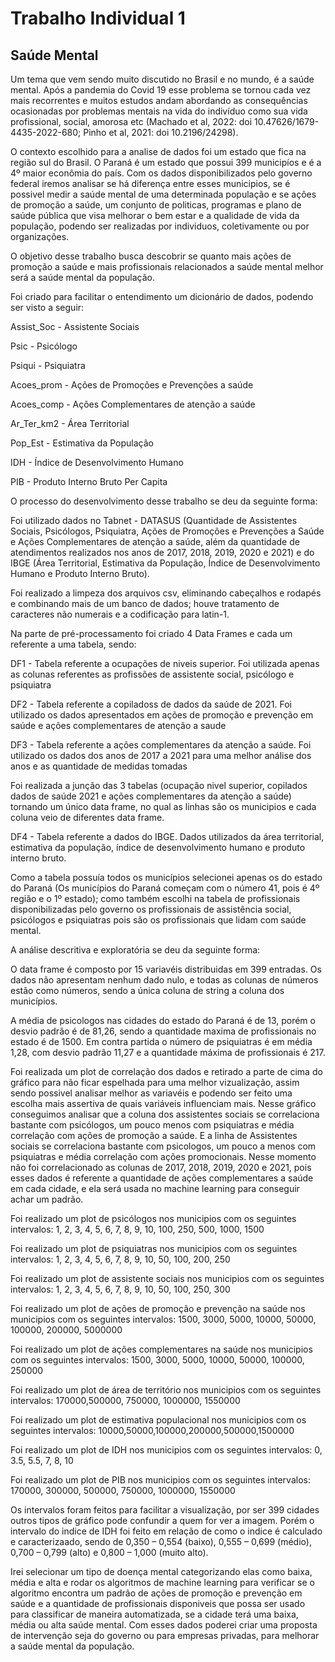 # Trabalho Individual 1 
## Saúde Mental


  Um tema que vem sendo muito discutido no Brasil e no mundo, é a saúde mental. Após a pandemia do Covid 19 esse problema se tornou cada vez mais recorrentes e muitos estudos andam abordando as consequências ocasionadas por problemas mentais na vida do indivíduo como sua vida profissional, social, amorosa etc (Machado et al, 2022: doi 10.47626/1679-4435-2022-680; Pinho et al, 2021: doi 10.2196/24298).

  O contexto escolhido para a analise de dados foi um estado que fica na região sul do Brasil. O Paraná é um estado que possui 399 municipíos e é a 4º maior econômia do país. Com os dados disponibilizados pelo governo federal iremos analisar se há diferença entre esses municipios, se é possivel medir a saúde mental de uma determinada população e se ações de promoção a saúde, um conjunto de politicas, programas e plano de saúde pública que visa melhorar o bem estar e a qualidade de vida da população, podendo ser realizadas por individuos, coletivamente ou por organizações.

  O objetivo desse trabalho busca descobrir se quanto mais ações de promoção a saúde e mais profissionais relacionados a saúde mental melhor será a saúde mental da população.

  Foi criado para facilitar o entendimento um dicionário de dados, podendo ser visto a seguir:
  
Assist_Soc - Assistente Sociais

Psic - Psicólogo

Psiqui	- Psiquiatra

Acoes_prom	- Ações de Promoções e Prevenções a saúde

Acoes_comp - Ações Complementares de atenção a saúde

Ar_Ter_km2	- Área Territorial

Pop_Est - Estimativa da População

IDH	- Índice de Desenvolvimento Humano

PIB - Produto Interno Bruto Per Capita

O processo do desenvolvimento desse trabalho se deu da seguinte forma:

  Foi utilizado dados no Tabnet - DATASUS (Quantidade de Assistentes Sociais, Psicólogos, Psiquiatra, Ações de Promoções e Prevenções a Saúde e Ações Complementares de atenção a saúde, além da quantidade de atendimentos realizados nos anos de 2017, 2018, 2019, 2020 e 2021)  e do IBGE (Área Territorial, Estimativa da População, Índice de Desenvolvimento Humano e Produto Interno Bruto).
  
  Foi realizado a limpeza dos arquivos csv, eliminando cabeçalhos e rodapés e combinando mais de um banco de dados; houve tratamento de caracteres não numerais  e a codificação para latin-1.
  
  Na parte de pré-processamento foi criado 4 Data Frames e cada um referente a uma tabela, sendo: 
  
DF1 - Tabela referente a ocupações de niveis superior. Foi utilizada apenas as colunas referentes as profissões de assistente social, psicólogo e psiquiatra

DF2 - Tabela referente a copiladoss de dados da saúde de 2021. Foi utilizado os dados apresentados em ações de promoção e prevenção em saúde e
       ações complementares de atenção a saude

DF3 - Tabela referente a ações complementares da atenção a saúde. Foi utilizado os dados dos anos de 2017 a 2021 para uma melhor análise dos anos e as quantidade de medidas tomadas

Foi realizada a junção das 3 tabelas (ocupação nivel superior, copilados dados de saúde 2021 e ações complementares da atenção a saúde) tornando um único data frame, no qual as linhas são os municipios e cada coluna veio de diferentes data frame.

DF4 - Tabela referente a dados do IBGE. Dados utilizados da área territorial, estimativa da população, índice de desenvolvimento humano e produto interno bruto.

 Como a tabela possuía todos os municípios selecionei apenas os do estado do Paraná (Os municípios do Paraná começam com o número 41, pois é 4º região e o 1º estado); como também escolhi na tabela de profissionais disponibilizadas pelo governo os profissionais de assistência social, psicólogos e psiquiatras pois são os profissionais que lidam com saúde mental.

A análise descritiva e exploratória se deu da seguinte forma:

O data frame é composto por 15 variavéis distribuidas em 399 entradas. Os dados não apresentam nenhum dado nulo, e todas as colunas de números estão como números, sendo a única coluna de string a coluna dos municípios.

A média de psicologos nas cidades do estado do Paraná é de 13, porém o desvio padrão é de 81,26, sendo a quantidade maxima de profissionais no estado é de 1500. Em contra partida o número de psiquiatras é em média 1,28, com desvio padrão 11,27 e a quantidade máxima de profissionais é 217. 

Foi realizada um plot de correlação dos dados e retirado a parte de cima do gráfico para não ficar espelhada para uma melhor vizualização, assim sendo possivel analisar melhor as variavéis e podendo ser feito uma escolha mais assertiva de quais variáveis influenciam mais. Nesse gráfico conseguimos analisar que a coluna dos assistentes sociais se correlaciona bastante com psicólogos, um pouco menos com psiquiatras e média correlação com ações de promoção a saúde. E a linha de Assistentes sociais se correlaciona bastante com psicologos, um pouco a menos com psiquiatras e média correlação com ações promocionais. Nesse momento não foi correlacionado as colunas de 2017, 2018, 2019, 2020 e 2021, pois esses dados é referente a quantidade de ações complementares a saúde em cada cidade, e ela será usada no machine learning para conseguir achar um padrão.

Foi realizado um plot de psicólogos nos municipios com os seguintes intervalos: 1, 2, 3, 4, 5, 6, 7, 8, 9, 10, 100, 250, 500, 1000, 1500

Foi realizado um plot de psiquiatras nos municipios com os seguintes intervalos: 1, 2, 3, 4, 5, 6, 7, 8, 9, 10, 50, 100, 200, 250

Foi realizado um plot de assistente sociais nos municipios com os seguintes intervalos: 1, 2, 3, 4, 5, 6, 7, 8, 9, 10, 50, 100, 250, 300

Foi realizado um plot de ações de promoção e prevenção na saúde nos municipios com os seguintes intervalos: 1500, 3000, 5000, 10000, 50000, 100000, 200000, 5000000

Foi realizado um plot de ações complementares na saúde nos municipios com os seguintes intervalos: 1500, 3000, 5000, 10000, 50000, 100000, 250000

Foi realizado um plot de área de território nos municipios com os seguintes intervalos: 170000,500000, 750000, 1000000, 1550000

Foi realizado um plot de estimativa populacional nos municipios com os seguintes intervalos: 10000,50000,100000,200000,500000,1500000

Foi realizado um plot de IDH nos municipios com os seguintes intervalos: 0, 3.5, 5.5, 7, 8, 10

Foi realizado um plot de PIB nos municipios com os seguintes intervalos: 170000, 300000, 500000, 750000, 1000000, 1550000

Os intervalos foram feitos para facilitar a visualização, por ser 399 cidades outros tipos de gráfico pode confundir a quem for ver a imagem. Porém o intervalo do indice de IDH foi feito em relação de como o indice é calculado e caracterizaado, sendo de 0,350 – 0,554 (baixo), 0,555 – 0,699 (médio), 0,700 – 0,799 (alto) e 0,800 – 1,000 (muito alto).

Irei selecionar um tipo de doença mental categorizando elas como baixa, média e alta e rodar os algoritmos de machine learning para verificar se o algoritmo encontra um padrão de ações de promoção e prevenção em saúde e a quantidade de profissionais disponiveis que possa ser usado para classificar de maneira automatizada, se a cidade terá uma baixa, média ou alta saúde mental. Com esses dados poderei criar uma proposta de intervenção seja do governo ou para empresas privadas, para melhorar a saúde mental da população.
